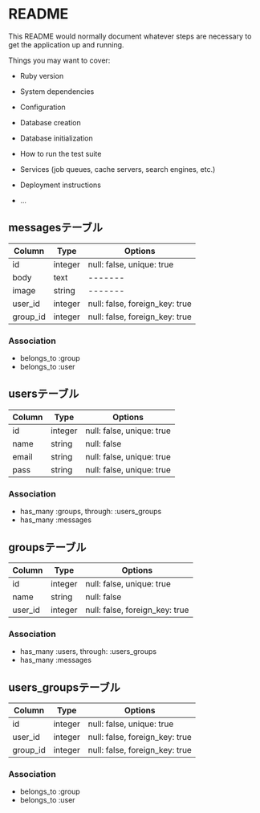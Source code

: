 # README

This README would normally document whatever steps are necessary to get the
application up and running.

Things you may want to cover:

* Ruby version

* System dependencies

* Configuration

* Database creation

* Database initialization

* How to run the test suite

* Services (job queues, cache servers, search engines, etc.)

* Deployment instructions

* ...

## messagesテーブル

|Column|Type|Options|
|------|----|-------|
|id|integer|null: false, unique: true|
|body|text|-------|
|image|string|-------|
|user_id|integer|null: false, foreign_key: true|
|group_id|integer|null: false, foreign_key: true|

### Association
- belongs_to :group
- belongs_to :user


## usersテーブル

|Column|Type|Options|
|------|----|-------|
|id|integer|null: false, unique: true|
|name|string|null: false|
|email|string|null: false, unique: true|
|pass|string|null: false, unique: true|

### Association
- has_many :groups, through: :users_groups
- has_many :messages


## groupsテーブル
|Column|Type|Options|
|------|----|-------|
|id|integer|null: false, unique: true|
|name|string|null: false|
|user_id|integer|null: false, foreign_key: true|

### Association
- has_many :users, through: :users_groups
- has_many :messages


## users_groupsテーブル

|Column|Type|Options|
|------|----|-------|
|id|integer|null: false, unique: true|
|user_id|integer|null: false, foreign_key: true|
|group_id|integer|null: false, foreign_key: true|

### Association
- belongs_to :group
- belongs_to :user